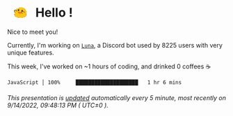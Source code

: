 <h1>   <img src="./spoinky.gif" style="vertical-align:middle;" width="30px">   Hello ! </h1>

Nice to meet you!

Currently, I'm working on <a href='https://github.com/Asgarrrr/Luna'>`Luna`</a>, a Discord bot used by 8225 users with very unique features.

This week, I've worked on ~1 hours of coding, and drinked 0 coffees ☕

```
JavaScript │ 100%     ████████████████████   1 hr 6 mins
```

###### This presentation is [updated](https://github.com/Asgarrrr) automatically every 5 minute, most recently on 9/14/2022, 09:48:13 PM ( UTC±0 ).